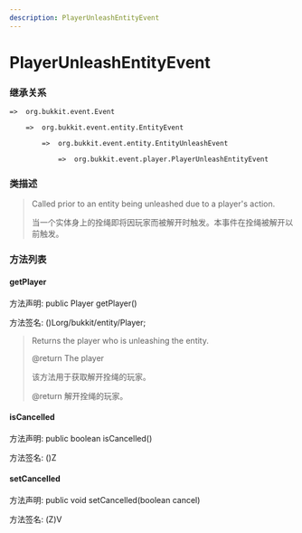 ```yaml
---
description: PlayerUnleashEntityEvent
---
```


# PlayerUnleashEntityEvent

### 继承关系

    =>  org.bukkit.event.Event

        =>  org.bukkit.event.entity.EntityEvent

            =>  org.bukkit.event.entity.EntityUnleashEvent

                =>  org.bukkit.event.player.PlayerUnleashEntityEvent

### 类描述

> Called prior to an entity being unleashed due to a player's action.
> 
> <p>
> 
> 当一个实体身上的拴绳即将因玩家而被解开时触发。本事件在拴绳被解开以前触发。

### 方法列表

#### getPlayer

方法声明: public Player getPlayer()

方法签名: ()Lorg/bukkit/entity/Player;

> Returns the player who is unleashing the entity.
> 
> @return The player
> 
> <p>
> 
> 该方法用于获取解开拴绳的玩家。
> 
> @return 解开拴绳的玩家。

#### isCancelled

方法声明: public boolean isCancelled()

方法签名: ()Z

#### setCancelled

方法声明: public void setCancelled(boolean cancel)

方法签名: (Z)V